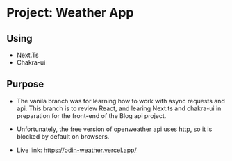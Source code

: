 # Project: Weather App

## Using

- Next.Ts
- Chakra-ui


## Purpose

- The vanila branch was for learning how to work with async requests and api.
This branch is to review React, and learing Next.ts and chakra-ui in preparation for the front-end of the Blog api project.

- Unfortunately, the free version of openweather api uses http, so it is blocked by default on browsers.

- Live link: <https://odin-weather.vercel.app/>
